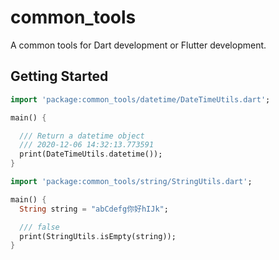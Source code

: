 # common_tools

A common tools for Dart development or Flutter development.

## Getting Started

```dart
import 'package:common_tools/datetime/DateTimeUtils.dart';

main() {

  /// Return a datetime object
  /// 2020-12-06 14:32:13.773591
  print(DateTimeUtils.datetime());
}
```

```dart
import 'package:common_tools/string/StringUtils.dart';

main() {
  String string = "abCdefg你好hIJk";

  /// false
  print(StringUtils.isEmpty(string));
}
```